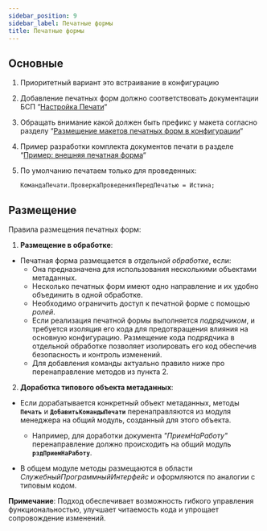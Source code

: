 ```yaml
---
sidebar_position: 9
sidebar_label: Печатные формы
title: Печатные формы
---
```

## Основные

1. Приоритетный вариант это встраивание в конфигурацию

2. Добавление печатных форм должно соответствовать документации БСП “[Настройка Печати](https://its.1c.ru/db/bsp319doc#content:4:hdoc:issogl2_%D0%BD%D0%B0%D1%81%D1%82%D1%80%D0%BE%D0%B9%D0%BA%D0%B037)“

3. Обращать внимание какой должен быть префикс у макета согласно разделу “[Размещение макетов печатных форм в конфигурации](https://its.1c.ru/db/bsp319doc#content:4:hdoc:issogl3_%D1%80%D0%B0%D0%B7%D0%BC%D0%B5%D1%89%D0%B5%D0%BD%D0%B8%D0%B5_%D0%BC%D0%B0%D0%BA%D0%B5%D1%82%D0%BE%D0%B2_%D0%BF%D0%B5%D1%87%D0%B0%D1%82%D0%BD%D1%8B%D1%85_%D1%84%D0%BE%D1%80%D0%BC_%D0%B2_%D0%BA%D0%BE%D0%BD%D1%84%D0%B8%D0%B3%D1%83%D1%80%D0%B0%D1%86%D0%B8%D0%B8)“

4. Пример разработки комплекта документов печати в разделе “[Пример: внешняя печатная форма](https://its.1c.ru/db/bsp319doc#content:4:hdoc:issogl4_%D0%BF%D1%80%D0%B8%D0%BC%D0%B5%D1%80_%D0%B2%D0%BD%D0%B5%D1%88%D0%BD%D1%8F%D1%8F_%D0%BF%D0%B5%D1%87%D0%B0%D1%82%D0%BD%D0%B0%D1%8F_%D1%84%D0%BE%D1%80%D0%BC%D0%B0)“

5. По умолчанию печатаем только для проведенных:

   ```
   КомандаПечати.ПроверкаПроведенияПередПечатью = Истина; 
   ```
## Размещение

Правила размещения печатных форм:

1. **Размещение в обработке**:

* Печатная форма размещается в *отдельной обработке*, если:
   * Она предназначена для использования несколькими объектами метаданных.
   * Несколько печатных форм имеют одно направление и их удобно объединить в одной обработке.
   * Необходимо ограничить доступ к печатной форме с помощью *ролей*.
   * Если реализация печатной формы выполняется *подрядчиком*, и требуется изоляция его кода для предотвращения влияния на основную конфигурацию. Размещение кода подрядчика в отдельной обработке позволяет изолировать его код обеспечив безопасность и контроль изменений.
   * Для добавления команды актуально правило ниже про перенаправление методов из пункта 2.

2. **Доработка типового объекта метаданных**:

* Если дорабатывается конкретный объект метаданных, методы **`Печать`** и **`ДобавитьКомандыПечати`** перенаправляются из модуля менеджера на общий модуль, созданный для этого объекта.
   
   * Например, для доработки документа *"ПриемНаРаботу"* перенаправление должно происходить на общий модуль **`рздПриемНаРаботу`**.
   
* В общем модуле методы размещаются в области *СлужебныйПрограммныйИнтерфейс* и оформляются по аналогии с типовым кодом.

**Примечание**: Подход обеспечивает возможность гибкого управления функциональностью, улучшает читаемость кода и упрощает сопровождение изменений.